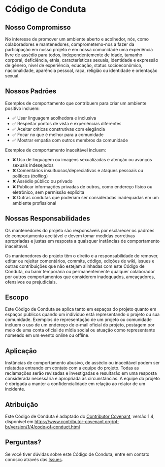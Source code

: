 # Código de Conduta

## Nosso Compromisso

No interesse de promover um ambiente aberto e acolhedor, nós, como colaboradores e mantenedores, comprometemo-nos a fazer da participação em nosso projeto e em nossa comunidade uma experiência livre de assédio para todos, independentemente de idade, tamanho corporal, deficiência, etnia, características sexuais, identidade e expressão de gênero, nível de experiência, educação, status socioeconômico, nacionalidade, aparência pessoal, raça, religião ou identidade e orientação sexual.

## Nossos Padrões

Exemplos de comportamento que contribuem para criar um ambiente positivo incluem:

-   ✅ Usar linguagem acolhedora e inclusiva
-   ✅ Respeitar pontos de vista e experiências diferentes
-   ✅ Aceitar críticas construtivas com elegância
-   ✅ Focar no que é melhor para a comunidade
-   ✅ Mostrar empatia com outros membros da comunidade

Exemplos de comportamento inaceitável incluem:

-   ❌ Uso de linguagem ou imagens sexualizadas e atenção ou avanços sexuais indesejados
-   ❌ Comentários insultuosos/depreciativos e ataques pessoais ou políticos (_trolling_)
-   ❌ Assédio público ou privado
-   ❌ Publicar informações privadas de outros, como endereço físico ou eletrônico, sem permissão explícita
-   ❌ Outras condutas que poderiam ser consideradas inadequadas em um ambiente profissional

## Nossas Responsabilidades

Os mantenedores do projeto são responsáveis por esclarecer os padrões de comportamento aceitável e devem tomar medidas corretivas apropriadas e justas em resposta a quaisquer instâncias de comportamento inaceitável.

Os mantenedores do projeto têm o direito e a responsabilidade de remover, editar ou rejeitar comentários, commits, código, edições de wiki, issues e outras contribuições que não estejam alinhadas com este Código de Conduta, ou banir temporária ou permanentemente qualquer colaborador por outros comportamentos que considerem inadequados, ameaçadores, ofensivos ou prejudiciais.

## Escopo

Este Código de Conduta se aplica tanto em espaços do projeto quanto em espaços públicos quando um indivíduo está representando o projeto ou sua comunidade. Exemplos de representação de um projeto ou comunidade incluem o uso de um endereço de e-mail oficial do projeto, postagem por meio de uma conta oficial de mídia social ou atuação como representante nomeado em um evento online ou offline.

## Aplicação

Instâncias de comportamento abusivo, de assédio ou inaceitável podem ser relatadas entrando em contato com a equipe do projeto. Todas as reclamações serão revisadas e investigadas e resultarão em uma resposta considerada necessária e apropriada às circunstâncias. A equipe do projeto é obrigada a manter a confidencialidade em relação ao relator de um incidente.

## Atribuição

Este Código de Conduta é adaptado do [Contributor Covenant](https://www.contributor-covenant.org), versão 1.4, disponível em https://www.contributor-covenant.org/pt-br/version/1/4/code-of-conduct.html

## Perguntas?

Se você tiver dúvidas sobre este Código de Conduta, entre em contato conosco através das [Issues](https://github.com/LucasLDC/hashtag-generator-api/issues).
